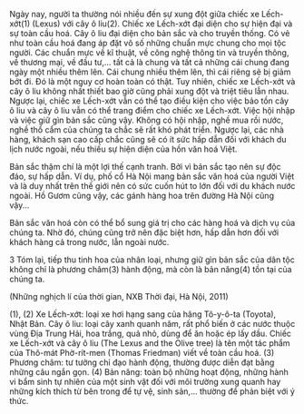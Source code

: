 Ngày nay, người ta thường nói nhiều đến sự xung đột giữa chiếc xe Lếch-xớt(1) (Lexus) với cây ô liu(2). Chiếc xe Lếch-xớt đại diện cho sự hiện đại và sự toàn cầu hoá. Cây ô liu đại diện cho bản sắc và cho truyền thống. Có vẻ như toàn cầu hoá đang áp đặt vô số những chuẩn mực chung cho mọi tộc người. Các chuẩn mực về kĩ thuật, về công nghệ thông tin và truyền thông, về thương mại, về đầu tư,... tất cả là chung và tất cả những cái chung đang ngày một nhiều thêm lên. Cái chung nhiều thêm lên, thì cái riêng sẽ bị giảm bớt đi. Đó là một nguy cơ hoàn toàn có thật. Tuy nhiên, chiếc xe Lếch-xớt và cây ô liu không nhất thiết bao giờ cũng phải xung đột và triệt tiêu lẫn nhau. Ngược lại, chiếc xe Lếch-xớt vẫn có thể tạo điều kiện cho việc bảo tồn cây ô liu và cây ô liu vẫn có thể trang điểm cho chiếc xe Lếch-xớt. Việc hội nhập và việc giữ gìn bản sắc cũng vậy. Không có hội nhập, nghề mua rồi nước, nghề thổ cẩm của chúng ta chắc sẽ rất khó phát triển. Ngược lại, các nhà hàng, khách sạn cao cấp chắc cũng sẽ có ít sức hấp dẫn đối với khách du lịch nước ngoài, nếu thiếu sự hiện diện của hồn văn hoá Việt.

Bản sắc thậm chí là một lợi thế cạnh tranh. Bởi vì bản sắc tạo nên sự độc đáo, sự hấp dẫn. Ví dụ, phố cổ Hà Nội mang bản sắc văn hoá của người Việt và là duy nhất trên thế giới nên có sức cuốn hút to lớn đối với du khách nước ngoài. Hồ Gươm cũng vậy, các gánh hàng hoa trên đường Hà Nội cũng vậy...

Bản sắc văn hoá còn có thể bổ sung giá trị cho các hàng hoá và dịch vụ của chúng ta. Nhờ đó, chúng cũng trở nên đặc biệt hơn, hấp dẫn hơn đối với khách hàng cả trong nước, lẫn ngoài nước.

3 Tóm lại, tiếp thu tinh hoa của nhân loại, nhưng giữ gìn bản sắc của dân tộc không chỉ là phương châm(3) hành động, mà còn là bản năng(4) tồn tại của chúng ta.

(Những nghịch lí của thời gian, NXB Thời đại, Hà Nội, 2011)

(1), (2) Xe Lếch-xớt: loại xe hơi hạng sang của hãng Tô-y-ô-ta (Toyota), Nhật Bản. Cây ô liu: loại cây xanh quanh năm, rất phổ biến ở các nước thuộc vùng Địa Trung Hải, hoa trắng, quả nhỏ, dùng để ăn hoặc ép lấy dầu. Chiếc xe Lếch-xớt và cây ô liu (The Lexus and the Olive tree) là tên một tác phẩm của Thô-mát Phờ-rít-men (Thomas Friedman) viết về toàn cầu hoá.
(3) Phương châm: tư tưởng chỉ đạo hành động, thường được diễn đạt bằng những câu ngắn gọn.
(4) Bản năng: toàn bộ những hoạt động, những hành vi bẩm sinh tự nhiên của một sinh vật đối với môi trường xung quanh hay những kích thích từ bên trong để tự vệ, sinh sản,... thường để phản biệt với ý thức.